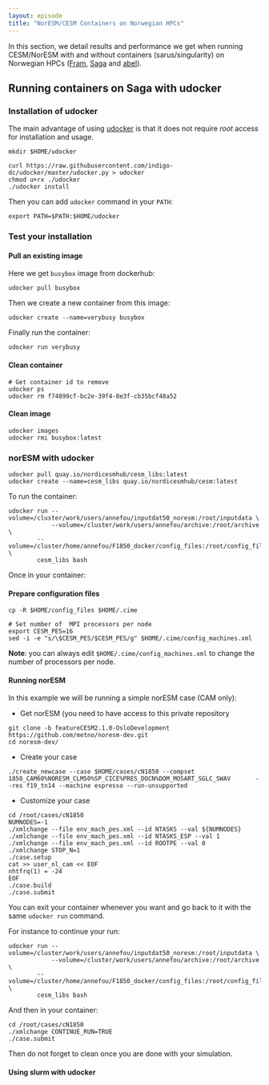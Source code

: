 ```yaml
---
layout: episode
title: "NorESM/CESM Containers on Norwegian HPCs"
---
```


In this section, we detail results and performance we get when running CESM/NorESM with and without containers (sarus/singularity) on Norwegian HPCs ([Fram](https://www.sigma2.no/Fram), [Saga](https://documentation.sigma2.no/quick/saga.html) and [abel](https://www.uio.no/english/services/it/research/hpc/abel/)).


## Running containers on Saga with udocker

### Installation of udocker

The main advantage of using [udocker](https://github.com/indigo-dc/udocker) is that it does not require *root* access for installation and usage.

```
mkdir $HOME/udocker

curl https://raw.githubusercontent.com/indigo-dc/udocker/master/udocker.py > udocker
chmod u+rx ./udocker
./udocker install
```

Then you can add `udocker` command in your `PATH`:

```
export PATH=$PATH:$HOME/udocker
```

### Test your installation

#### Pull an existing image

Here we get `busybox` image from dockerhub:

```
udocker pull busybox
```

Then we create a new container from this image:

```
udocker create --name=verybusy busybox
```

Finally run the container:

```
udocker run verybusy
```

#### Clean container

```
# Get container id to remove
udocker ps
udocker rm f74899cf-bc2e-39f4-8e3f-cb35bcf48a52
```

#### Clean image

```
udocker images
udocker rmi busybox:latest
```

### norESM with udocker

```
udocker pull quay.io/nordicesmhub/cesm_libs:latest
udocker create --name=cesm_libs quay.io/nordicesmhub/cesm:latest
```

To run the container:

```
udocker run --volume=/cluster/work/users/annefou/inputdat50_noresm:/root/inputdata \
            --volume=/cluster/work/users/annefou/archive:/root/archive \
	    --volume=/cluster/home/annefou/F1850_docker/config_files:/root/config_files \
	    cesm_libs bash
```

Once in your container:

#### Prepare configuration files

```
cp -R $HOME/config_files $HOME/.cime

# Set number of  MPI processors per node
export CESM_PES=16
sed -i -e "s/\$CESM_PES/$CESM_PES/g" $HOME/.cime/config_machines.xml
```

**Note**: you can always edit `$HOME/.cime/config_machines.xml` to change the number of processors per node.

#### Running norESM 

In this example we will be running a simple norESM case (CAM only):

- Get norESM (you need to have access to this private repository

```
git clone -b featureCESM2.1.0-OsloDevelopment https://github.com/metno/noresm-dev.git
cd noresm-dev/
```


- Create your case

```
./create_newcase --case $HOME/cases/cN1850 --compset       1850_CAM60%NORESM_CLM50%SP_CICE%PRES_DOCN%DOM_MOSART_SGLC_SWAV       --res f19_tn14 --machine espresso --run-unsupported
```

- Customize your case 

```
cd /root/cases/cN1850
NUMNODES=-1
./xmlchange --file env_mach_pes.xml --id NTASKS --val ${NUMNODES}
./xmlchange --file env_mach_pes.xml --id NTASKS_ESP --val 1
./xmlchange --file env_mach_pes.xml --id ROOTPE --val 0
./xmlchange STOP_N=1
./case.setup
cat >> user_nl_cam << EOF
nhtfrq(1) = -24
EOF
./case.build
./case.submit
```

You can exit your container whenever you want and go back to it with the same `udocker run` command.

For instance to continue your run:

```
udocker run --volume=/cluster/work/users/annefou/inputdat50_noresm:/root/inputdata \
            --volume=/cluster/work/users/annefou/archive:/root/archive \
	    --volume=/cluster/home/annefou/F1850_docker/config_files:/root/config_files \
	    cesm_libs bash
```

And then in your container:

```
cd /root/cases/cN1850
./xmlchange CONTINUE_RUN=TRUE
./case.submit
```

Then do not forget to clean once you are done with your simulation.

#### Using slurm with udocker


